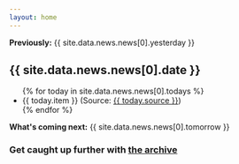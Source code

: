 ```yaml
---
layout: home
---
```

<p class="intro"><b>Previously:</b> {{ site.data.news.news[0].yesterday }}</p>
<h2 class="today"><time class="timeago" datetime="{{ site.data.news.news[0].date }}">{{ site.data.news.news[0].date }}</time></h2>
<ul class="today">
{% for today in site.data.news.news[0].todays %}
 <li>{{ today.item }} <span class="small">(Source: <a href="{{ today.url }}">{{ today.source }}</a>)</span></li>
{% endfor %}
  </ul>

<p class="outtro"><b>What's coming next:</b> {{ site.data.news.news[0].tomorrow }}</p>

<h3 class="promo">Get caught up further with <a href="archive"> the archive</a></h3>



